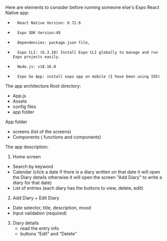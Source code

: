 
Here are elements to consider before running someone else's Expo React Native app:
- 		React Native Version: 0.72.6
- 		Expo SDK Version:49
- 		Dependencies: package.json file,
- 		Expo CLI: (6.3.10) Install Expo CLI globally to manage and run Expo projects easily.
- 		Node.js: v18.16.0
- 		Expo Go App: install expo app on mobile (I have been using IOS)


The app architecture
Root directory:
 - App.js
 - Assets
 - config files
 - app folder

App folder
- screens (list of the screens)
- Components ( functions and components)

The app description:
1. Home screen
- Search by keyword
- Calendar (click a date if there is a diary written on that date it will open the Diary details otherwise it will open the screen "Add Diary" to write a diary for that date)
- List of entries (each diary has the buttons to view, delete, edit)
    
2. Add Diary + Edit Diary
- Date selector, title, description, mood
- Input validation (required)

3. Diary details
   - read the entry info
   - buttons “Edit” and “Delete”

